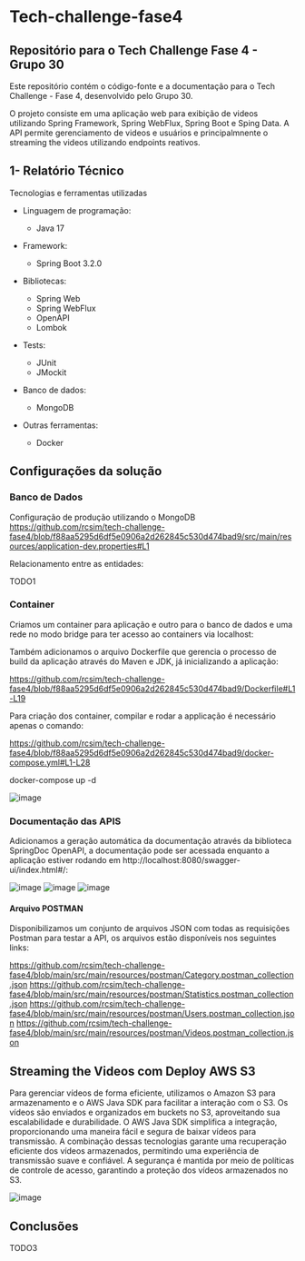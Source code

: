 # Tech-challenge-fase4
## Repositório para o Tech Challenge Fase 4 - Grupo 30
Este repositório contém o código-fonte e a documentação para o Tech Challenge - Fase 4, desenvolvido pelo Grupo 30.

O projeto consiste em uma aplicação web para exibição de videos utilizando Spring Framework, Spring WebFlux, Spring Boot e Sping Data. A API permite gerenciamento de videos e usuários e principalmnente o streaming the videos utilizando endpoints reativos.

## 1- Relatório Técnico
Tecnologias e ferramentas utilizadas

* Linguagem de programação: 

    * Java 17

* Framework:
    * Spring Boot 3.2.0

* Bibliotecas:
  * Spring Web
  * Spring WebFlux
  * OpenAPI
  * Lombok
    
* Tests:
  * JUnit
  * JMockit
    
* Banco de dados:
  * MongoDB
    
* Outras ferramentas:
  * Docker 

## Configurações da solução

### Banco de Dados

Configuração de produção utilizando o MongoDB
https://github.com/rcsim/tech-challenge-fase4/blob/f88aa5295d6df5e0906a2d262845c530d474bad9/src/main/resources/application-dev.properties#L1

Relacionamento entre as entidades:

TODO1

### Container


Criamos um container para aplicação e outro para o banco de dados e uma rede no modo bridge para ter acesso ao containers via localhost:


Também adicionamos o arquivo Dockerfile que gerencia o processo de build da aplicação através do Maven e JDK, já inicializando a aplicação:

https://github.com/rcsim/tech-challenge-fase4/blob/f88aa5295d6df5e0906a2d262845c530d474bad9/Dockerfile#L1-L19

Para criação dos container, compilar e rodar a applicação é necessário apenas o comando:

https://github.com/rcsim/tech-challenge-fase4/blob/f88aa5295d6df5e0906a2d262845c530d474bad9/docker-compose.yml#L1-L28

docker-compose up -d


![image](https://github.com/rcsim/tech-challenge-fase4/assets/30301531/a8cae5b0-889f-4518-b627-364bf3790faa)


### Documentação das APIS 
Adicionamos a geração automática da documentação através da biblioteca SpringDoc OpenAPI, a documentação pode ser acessada enquanto a aplicação estiver rodando em http://localhost:8080/swagger-ui/index.html#/:

![image](https://github.com/rcsim/tech-challenge-fase4/assets/30301531/9eeee24f-7b89-4949-aba3-c7177383b982)
![image](https://github.com/rcsim/tech-challenge-fase4/assets/30301531/0692561d-6279-4dcb-8e37-d688634ca755)
![image](https://github.com/rcsim/tech-challenge-fase4/assets/30301531/b590f4c5-7c47-48bc-9a67-36c703985023)



#### Arquivo POSTMAN

Disponibilizamos um conjunto de arquivos JSON com todas as requisições Postman para testar a API, os arquivos estão disponíveis nos seguintes links:

https://github.com/rcsim/tech-challenge-fase4/blob/main/src/main/resources/postman/Category.postman_collection.json
https://github.com/rcsim/tech-challenge-fase4/blob/main/src/main/resources/postman/Statistics.postman_collection.json
https://github.com/rcsim/tech-challenge-fase4/blob/main/src/main/resources/postman/Users.postman_collection.json
https://github.com/rcsim/tech-challenge-fase4/blob/main/src/main/resources/postman/Videos.postman_collection.json


## Streaming the Videos com Deploy AWS S3
Para gerenciar vídeos de forma eficiente, utilizamos o Amazon S3 para armazenamento e o AWS Java SDK para facilitar a interação com o S3. Os vídeos são enviados e organizados em buckets no S3, aproveitando sua escalabilidade e durabilidade. O AWS Java SDK simplifica a integração, proporcionando uma maneira fácil e segura de baixar vídeos para transmissão. A combinação dessas tecnologias garante uma recuperação eficiente dos vídeos armazenados, permitindo uma experiência de transmissão suave e confiável. A segurança é mantida por meio de políticas de controle de acesso, garantindo a proteção dos vídeos armazenados no S3.

![image](https://github.com/rcsim/tech-challenge-fase4/blob/feature/recomendacao/assets/bucketS3.png)



## Conclusões 

TODO3
